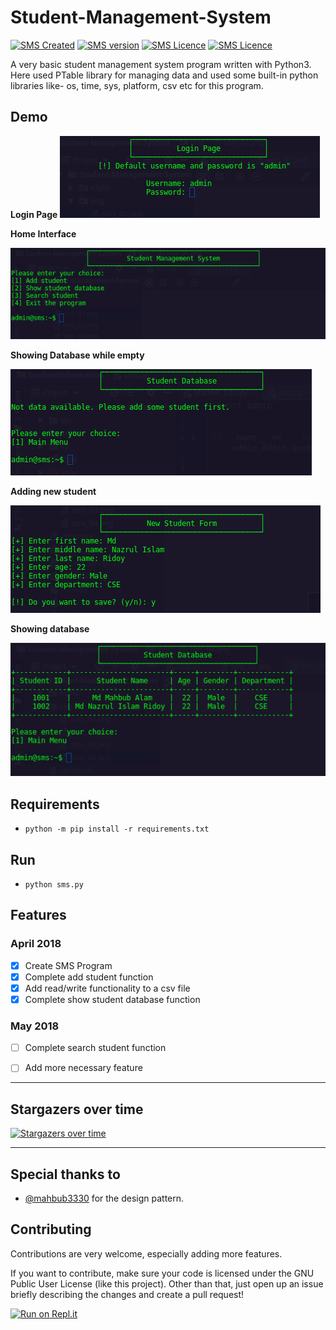 # Student-Management-System

[![SMS Created](https://img.shields.io/badge/Created-April%202018-brightgreen.svg)](#)
[![SMS version](https://img.shields.io/badge/Python-3-blue.svg)](#)
[![SMS Licence](https://img.shields.io/aur/license/yaourt.svg)](#)
[![SMS Licence](https://img.shields.io/badge/Version-beta-orange.svg)](#)

A very basic student management system program written with Python3. 
Here used PTable library for managing data and used some built-in python 
libraries like- os, time, sys, platform, csv etc for this program. 

## Demo

**Login Page**
![SMS!](img/login_page.png)  

**Home Interface**

![SMS!](img/main_menu.png)  

**Showing Database while empty**

![SMS!](img/empty_database.png)

**Adding new student**

![SMS!](img/student_form.png)

**Showing database**

![SMS!](img/student_database.png)

## Requirements

* `python -m pip install -r requirements.txt`

## Run

* `python sms.py`


## Features

### April 2018
- [x] Create SMS Program
- [x] Complete add student function
- [x] Add read/write functionality to a csv file
- [x] Complete show student database function

### May 2018
- [ ] Complete search student function
- [ ] Add more necessary feature


***

## Stargazers over time

[![Stargazers over time](https://starcharts.herokuapp.com/rbshadow/Student-Management-System.svg)](https://starcharts.herokuapp.com/rbshadow/Student-Management-System)
      
***


## Special thanks to

+ [@mahbub3330](https://github.com/mahbub3330) for the design pattern.

## Contributing

Contributions are very welcome, especially adding more features.

If you want to contribute, make sure your code is licensed under the GNU Public User License (like this project). 
Other than that, just open up an issue briefly describing the changes and create a pull request!

[![Run on Repl.it](https://repl.it/badge/github/rbshadow/Student-Management-System)](https://repl.it/github/rbshadow/Student-Management-System)